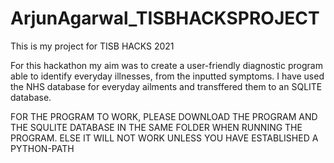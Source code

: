 # ArjunAgarwal_TISBHACKSPROJECT
This is my project for TISB HACKS 2021

For this hackathon my aim was to create a user-friendly diagnostic program able to identify everyday illnesses, from the inputted symptoms. I have used the NHS database for everyday ailments and transffered them to an SQLITE database.

FOR THE PROGRAM TO WORK, PLEASE DOWNLOAD THE PROGRAM AND THE SQULITE DATABASE IN THE SAME FOLDER WHEN RUNNING THE PROGRAM. ELSE IT WILL NOT WORK UNLESS YOU HAVE ESTABLISHED A PYTHON-PATH
